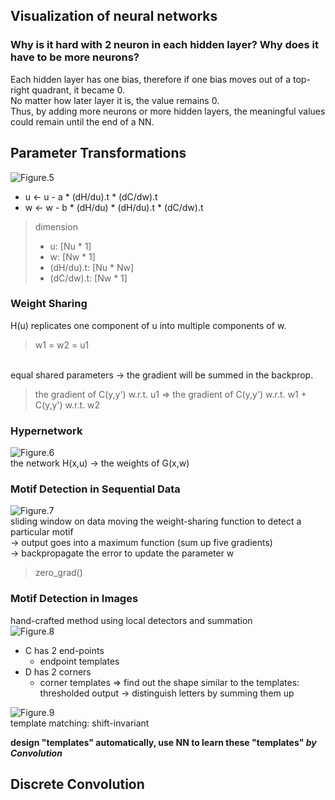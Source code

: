 ## Visualization of neural networks

### Why is it hard with 2 neuron in each hidden layer? Why does it have to be more neurons?
Each hidden layer has one bias, therefore if one bias moves out of a top-right quadrant, it became 0.   
No matter how later layer it is, the value remains 0.   
Thus, by adding more neurons or more hidden layers, the meaningful values could remain until the end of a NN.

## Parameter Transformations
![Figure.5](https://atcold.github.io/pytorch-Deep-Learning/images/week03/03-1/PT.png)   
* u <- u - a * (dH/du).t * (dC/dw).t
* w <- w - b * (dH/du) * (dH/du).t * (dC/dw).t
> dimension
> - u: [Nu * 1]
> - w: [Nw * 1]
> - (dH/du).t: [Nu * Nw]
> - (dC/dw).t: [Nw * 1]

### Weight Sharing
H(u) replicates one component of u into multiple components of w.
> w1 = w2 = u1   
<br>
equal shared parameters -> the gradient will be summed in the backprop.

> the gradient of C(y,y') w.r.t. u1 => the gradient of C(y,y') w.r.t. w1 + C(y,y') w.r.t. w2

### Hypernetwork
![Figure.6](https://atcold.github.io/pytorch-Deep-Learning/images/week03/03-1/HyperNetwork.png)   
the network H(x,u) -> the weights of G(x,w)

### Motif Detection in Sequential Data
![Figure.7](https://atcold.github.io/pytorch-Deep-Learning/images/week03/03-1/Motif.png)   
sliding window on data moving the weight-sharing function to detect a particular motif   
-> output goes into a maximum function (sum up five gradients)   
-> backpropagate the error to update the parameter w
> zero_grad()

### Motif Detection in Images
hand-crafted method using local detectors and summation   
![Figure.8](https://atcold.github.io/pytorch-Deep-Learning/images/week03/03-1/MotifImage.png)   
* C has 2 end-points
  - endpoint templates
* D has 2 corners
  - corner templates
=> find out the shape similar to the templates: thresholded output -> distinguish letters by summing them up   

![Figure.9](https://atcold.github.io/pytorch-Deep-Learning/images/week03/03-1/ShiftInvariance.png)   
template matching: shift-invariant   

**design "templates" automatically, use NN to learn these "templates" _by Convolution_**

## Discrete Convolution


